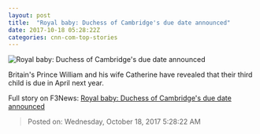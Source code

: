 ```yaml
---
layout: post
title:  "Royal baby: Duchess of Cambridge's due date announced"
date: 2017-10-18 05:28:22Z
categories: cnn-com-top-stories
---
```


![Royal baby: Duchess of Cambridge's due date announced](http://cdn.cnn.com/cnnnext/dam/assets/170904053323-kate-middleton-prince-william-file-super-tease.jpg)

Britain's Prince William and his wife Catherine have revealed that their third child is due in April next year.


Full story on F3News: [Royal baby: Duchess of Cambridge's due date announced](http://www.f3nws.com/n/gVUCuF)

> Posted on: Wednesday, October 18, 2017 5:28:22 AM
